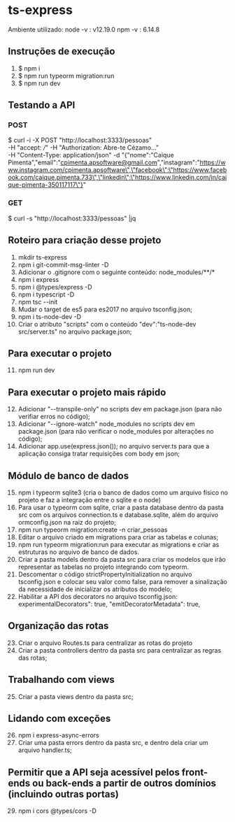 # ts-express

Ambiente utilizado:
node -v : v12.19.0 
npm -v : 6.14.8

## Instruções de execução

1. $ npm i
2. $ npm run typeorm migration:run
3. $ npm run dev

## Testando a API
### POST
$ curl -i -X POST "http://localhost:3333/pessoas" \
-H "accept: */*" -H "Authorization: Abre-te Cézamo..."  \
-H "Content-Type: application/json" -d "{\"nome\":\"Caique Pimenta\",\"email\":\"cpimenta.apsoftware@gmail.com\",\"instagram\":\"https://www.instagram.com/cpimenta.apsoftware\",\"facebook\":\"https://www.facebook.com/caique.pimenta.733\",\"linkedin\":\"https://www.linkedin.com/in/caique-pimenta-350117117\"}"

### GET
$ curl -s "http://localhost:3333/pessoas" |jq

## Roteiro para criação desse projeto
1. mkdir ts-express
2. npm i git-commit-msg-linter -D
3. Adicionar o .gitignore com o seguinte conteúdo: node_modules/**/*
4. npm i express
5. npm i @types/express -D
6. npm i typescript -D
7. npm tsc --init
8. Mudar o target de es5 para es2017 no arquivo tsconfig.json;
9. npm i ts-node-dev -D
10. Criar o atributo "scripts" com o conteúdo "dev":"ts-node-dev src/server.ts" no arquivo package.json;

## Para executar o projeto
11. npm run dev

## Para executar o projeto mais rápido
12. Adicionar "--transpile-only" no scripts dev em package.json (para não verifiar erros no código);
13. Adicionar "--ignore-watch" node_modules no scripts dev em package.json (para não verificar o node_modules por alterações no código);
14. Adicionar app.use(express.json()); no arquivo server.ts para que a aplicação consiga tratar requisições com body em json;

## Módulo de banco de dados
15. npm i typeorm sqlite3 (cria o banco de dados como um arquivo físico no projeto e faz a integração entre o sqlite e o node)
16. Para usar o typeorm com sqlite, criar a pasta database dentro da pasta src com os arquivos connection.ts e database.sqlite, além do arquivo ormconfig.json na raiz do projeto;
17. npm run typeorm migration:create -n criar_pessoas
18. Editar o arquivo criado em migrations para criar as tabelas e colunas;
19. npm run typeorm migration:run para executar as migrations e criar as estruturas no arquivo de banco de dados.
20. Criar a pasta models dentro da pasta src para criar os modelos que irão representar as tabelas no projeto integrando com typeorm.
21. Descomentar o código strictPropertyInitialization no arquivo tsconfig.json e colocar seu valor como false, para remover a sinalização da necessidade de inicializar os atributos do modelo;
22. Habilitar a API dos decorators no arquivo tsconfig.json: experimentalDecorators": true, "emitDecoratorMetadata": true, 

## Organização das rotas
23. Criar o arquivo Routes.ts para centralizar as rotas do projeto
24. Criar a pasta controllers dentro da pasta src para centralizar as regras das rotas;

## Trabalhando com views
25. Criar a pasta views dentro da pasta src;

## Lidando com exceções
26. npm i express-async-errors
27. Criar uma pasta errors dentro da pasta src, e dentro dela criar um arquivo handler.ts;


## Permitir que a API seja acessível pelos front-ends ou back-ends a partir de outros domínios (incluindo outras portas)
29. npm i cors @types/cors -D
